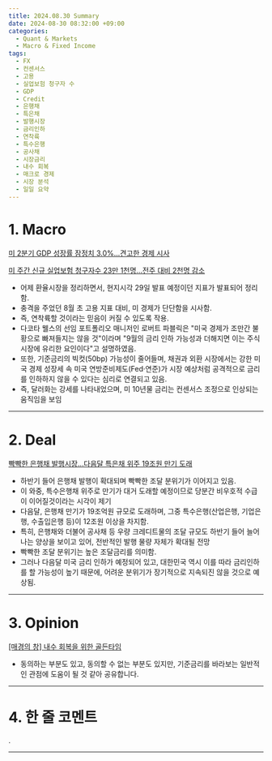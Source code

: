 ```yaml
---
title: 2024.08.30 Summary
date: 2024-08-30 08:32:00 +09:00
categories:
  - Quant & Markets
  - Macro & Fixed Income
tags:
  - FX
  - 컨센서스
  - 고용
  - 실업보험 청구자 수
  - GDP
  - Credit
  - 은행채
  - 특은채
  - 발행시장
  - 금리인하
  - 연착륙
  - 특수은행
  - 공사채
  - 시장금리
  - 내수 회복
  - 매크로 경제
  - 시장 분석
  - 일일 요약
---
```


# 1. Macro

[미 2분기 GDP 성장률 잠정치 3.0%...견고한 경제 시사](https://news.einfomax.co.kr/news/articleView.html?idxno=4323212)

[미 주간 신규 실업보험 청구자수 23만 1천명...전주 대비 2천명 감소](https://news.einfomax.co.kr/news/articleView.html?idxno=4323209)

- 어제 환율시장을 정리하면서, 현지시각 29일 발표 예정이던 지표가 발표되어 정리함.
- 충격을 주었던 8월 초 고용 지표 대비, 미 경제가 단단함을 시사함.
- 즉, 연착륙할 것이라는 믿음이 커질 수 있도록 작용.
- 다코타 웰스의 선임 포트폴리오 매니저인 로버트 파블릭은 "미국 경제가 조만간 불황으로 빠져들지는 않을 것"이라며 "9월의 금리 인하 가능성과 더해지면 이는 주식 시장에 유리한 요인이다"고 설명하였음.
- 또한, 기준금리의 빅컷(50bp) 가능성이 줄어들며, 채권과 외환 시장에서는 강한 미국 경제 성장세 속 미국 연방준비제도(Fed·연준)가 시장 예상처럼 공격적으로 금리를 인하하지 않을 수 있다는 심리로 연결되고 있음.
- 즉, 달러화는 강세를 나타내었으며, 미 10년물 금리는 컨센서스 조정으로 인상되는 움직임을 보임

---

# 2. Deal

[빡빡한 은행채 발행시장...다음달 특은채 위주 19조원 만기 도래](https://news.einfomax.co.kr/news/articleView.html?idxno=4323128)

- 하반기 들어 은행채 발행이 확대되며 빡빡한 조달 분위기가 이어지고 있음.
- 이 와중, 특수은행채 위주로 만기가 대거 도래할 예정이므로 당분간 비우호적 수급이 이어질것이라는 시각이 제기
- 다음달, 은행채 만기가 19조억원 규모로 도래하며, 그중 특수은행(산업은행, 기업은행, 수출입은행 등)이 12조원 이상을 차지함.
- 특히, 은행채와 더불어 공사채 등 우량 크레디트물의 조달 규모도 하반기 들어 늘어나는 양상을 보이고 있어, 전반적인 발행 물량 자체가 확대될 전망
- 빡빡한 조달 분위기는 높은 조달금리를 의미함.
- 그러나 다음달 미국 금리 인하가 예정되어 있고, 대한민국 역시 이를 따라 금리인하를 할 가능성이 높기 때문에, 어려운 분위기가 장기적으로 지속되진 않을 것으로 예상됨.

---

# 3. Opinion

[[매경의 창] 내수 회복을 위한 골든타임](https://www.mk.co.kr/news/contributors/11104883)

- 동의하는 부분도 있고, 동의할 수 없는 부분도 있지만, 기준금리를 바라보는 일반적인 관점에 도움이 될 것 같아 공유합니다.


---

# 4. 한 줄 코멘트

.

---